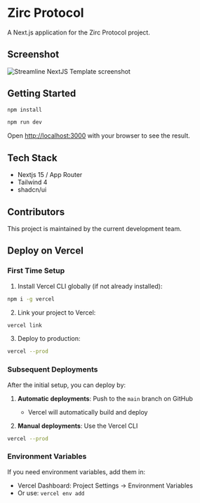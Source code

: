 # Zirc Protocol

A Next.js application for the Zirc Protocol project.

## Screenshot

![Streamline NextJS Template screenshot](./public/og-image.jpg)

## Getting Started

```bash
npm install
```

```bash
npm run dev
```

Open [http://localhost:3000](http://localhost:3000) with your browser to see the result.

## Tech Stack

- Nextjs 15 / App Router
- Tailwind 4
- shadcn/ui

## Contributors

This project is maintained by the current development team.

## Deploy on Vercel

### First Time Setup

1. Install Vercel CLI globally (if not already installed):
```bash
npm i -g vercel
```

2. Link your project to Vercel:
```bash
vercel link
```

3. Deploy to production:
```bash
vercel --prod
```

### Subsequent Deployments

After the initial setup, you can deploy by:

1. **Automatic deployments**: Push to the `main` branch on GitHub
   - Vercel will automatically build and deploy

2. **Manual deployments**: Use the Vercel CLI
```bash
vercel --prod
```

### Environment Variables

If you need environment variables, add them in:
- Vercel Dashboard: Project Settings → Environment Variables
- Or use: `vercel env add`